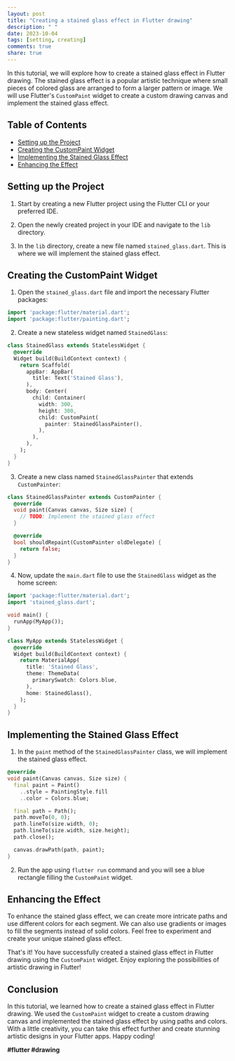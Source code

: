 ```yaml
---
layout: post
title: "Creating a stained glass effect in Flutter drawing"
description: " "
date: 2023-10-04
tags: [setting, creating]
comments: true
share: true
---
```


In this tutorial, we will explore how to create a stained glass effect in Flutter drawing. The stained glass effect is a popular artistic technique where small pieces of colored glass are arranged to form a larger pattern or image. We will use Flutter's `CustomPaint` widget to create a custom drawing canvas and implement the stained glass effect.

## Table of Contents
- [Setting up the Project](#setting-up-the-project)
- [Creating the CustomPaint Widget](#creating-the-custompaint-widget)
- [Implementing the Stained Glass Effect](#implementing-the-stained-glass-effect)
- [Enhancing the Effect](#enhancing-the-effect)

## Setting up the Project

1. Start by creating a new Flutter project using the Flutter CLI or your preferred IDE.

2. Open the newly created project in your IDE and navigate to the `lib` directory.

3. In the `lib` directory, create a new file named `stained_glass.dart`. This is where we will implement the stained glass effect.

## Creating the CustomPaint Widget

1. Open the `stained_glass.dart` file and import the necessary Flutter packages:

```dart
import 'package:flutter/material.dart';
import 'package:flutter/painting.dart';
```

2. Create a new stateless widget named `StainedGlass`:

```dart
class StainedGlass extends StatelessWidget {
  @override
  Widget build(BuildContext context) {
    return Scaffold(
      appBar: AppBar(
        title: Text('Stained Glass'),
      ),
      body: Center(
        child: Container(
          width: 300,
          height: 300,
          child: CustomPaint(
            painter: StainedGlassPainter(),
          ),
        ),
      ),
    );
  }
}
```

3. Create a new class named `StainedGlassPainter` that extends `CustomPainter`:

```dart
class StainedGlassPainter extends CustomPainter {
  @override
  void paint(Canvas canvas, Size size) {
    // TODO: Implement the stained glass effect
  }

  @override
  bool shouldRepaint(CustomPainter oldDelegate) {
    return false;
  }
}
```

4. Now, update the `main.dart` file to use the `StainedGlass` widget as the home screen:

```dart
import 'package:flutter/material.dart';
import 'stained_glass.dart';

void main() {
  runApp(MyApp());
}

class MyApp extends StatelessWidget {
  @override
  Widget build(BuildContext context) {
    return MaterialApp(
      title: 'Stained Glass',
      theme: ThemeData(
        primarySwatch: Colors.blue,
      ),
      home: StainedGlass(),
    );
  }
}
```

## Implementing the Stained Glass Effect

1. In the `paint` method of the `StainedGlassPainter` class, we will implement the stained glass effect.

```dart
@override
void paint(Canvas canvas, Size size) {
  final paint = Paint()
    ..style = PaintingStyle.fill
    ..color = Colors.blue;

  final path = Path();
  path.moveTo(0, 0);
  path.lineTo(size.width, 0);
  path.lineTo(size.width, size.height);
  path.close();

  canvas.drawPath(path, paint);
}
```

2. Run the app using `flutter run` command and you will see a blue rectangle filling the `CustomPaint` widget.

## Enhancing the Effect

To enhance the stained glass effect, we can create more intricate paths and use different colors for each segment. We can also use gradients or images to fill the segments instead of solid colors. Feel free to experiment and create your unique stained glass effect.

That's it! You have successfully created a stained glass effect in Flutter drawing using the `CustomPaint` widget. Enjoy exploring the possibilities of artistic drawing in Flutter!

## Conclusion

In this tutorial, we learned how to create a stained glass effect in Flutter drawing. We used the `CustomPaint` widget to create a custom drawing canvas and implemented the stained glass effect by using paths and colors. With a little creativity, you can take this effect further and create stunning artistic designs in your Flutter apps. Happy coding!

**#flutter #drawing**